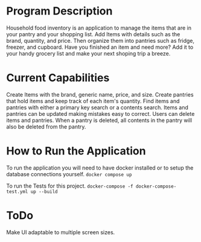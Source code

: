 # Program Description
Household food inventory is an application to manage the items that are in your pantry and your shopping list. Add Items with details such as the brand, quantity, and price. Then organize them into pantries such as fridge, freezer, and cupboard. Have you finished an item and need more? Add it to your handy grocery list and make your next shoping trip a breeze.

# Current Capabilities
Create Items with the brand, generic name, price, and size. Create pantries that hold items and keep track of each item's quantity. Find items and pantries with either a primary key search or a contents search. Items and pantries can be updated making mistakes easy to correct. Users can delete items and pantries. When a pantry is deleted, all contents in the pantry will also be deleted from the pantry.

# How to Run the Application
To run the application you will need to have docker installed or to setup the database connections yourself.
`docker compose up`

To run the Tests for this project. 
`docker-compose -f docker-compose-test.yml up --build`

# ToDo
Make UI adaptable to multiple screen sizes.
